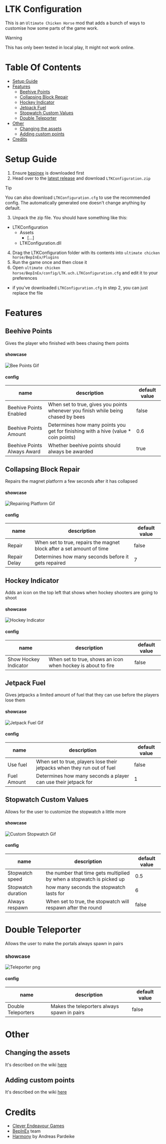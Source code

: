 # LTK Configuration
This is an `Ultimate Chicken Horse`  mod that adds a bunch of ways to customise how some parts of the game work.
> [!WARNING]
> This has only been tested in local play, It might not work online.

# Table Of Contents
- [Setup Guide](#setup-guide)
- [Features](#features)
  * [Beehive Points](#beehive-points)
  * [Collapsing Block Repair](#collapsing-block-repair)
  * [Hockey Indicator](#hockey-indicator)
  * [Jetpack Fuel](#jetpack-fuel)
  * [Stopwatch Custom Values](#stopwatch-custom-values)
  * [Double Teleporter](#double-teleporter)
- [Other](#other)
  * [Changing the assets](#changing-the-assets)
  * [Adding custom points](#adding-custom-points)
- [Credits](#credits)

# Setup Guide
1. Ensure [bepinex](https://docs.bepinex.dev/articles/user_guide/installation/index.html) is downloaded first
2. Head over to the [latest release](https://github.com/lotok14/LTKConfiguration/releases/latest) and download `LTKConfiguration.zip`
> [!TIP]
> You can also download `LTKConfiguration.cfg` to use the recommended config. The automatically generated one doesn't change anything by default.
3. Unpack the zip file. You should have something like this:
 - LTKConfiguration
     - Assets
       - [...]
      - LTKConfiguration.dll
4. Drag the LTKConfiguration folder with its contents into `ultimate chicken horse/BepInEx/Plugins`
5. Run the game once and then close it
6. Open `ultimate chicken horse/BepInEx/config/LTK.uch.LTKConfiguration.cfg` and edit it to your preferences
 - if you've downloaded `LTKConfiguration.cfg` in step 2, you can just replace the file

# Features
## Beehive Points
Gives the player who finished with bees chasing them points
#### showcase
![Bee Points Gif](https://github.com/lotok14/LTKConfiguration/blob/main/github%20media/beePoints.gif)
#### config
| name                        | description                                                                        | default value |
|-----------------------------|------------------------------------------------------------------------------------|---------------|
| Beehive Points Enabled      | When set to true, gives you points whenever you finish while being chased by bees  | false         |
| Beehive Points Amount       | Determines how many points you get for finishing with a hive (value * coin points) | 0.6           |
| Beehive Points Always Award | Whether beehive points should always be awarded                                    | true          |

## Collapsing Block Repair
Repairs the magnet platform a few seconds after it has collapsed
#### showcase
![Repairing Platform Gif](https://github.com/lotok14/LTKConfiguration/blob/main/github%20media/repairingPlatform.gif)
#### config
| name         | description                                                           | default value |
|--------------|-----------------------------------------------------------------------|---------------|
| Repair       | When set to true, repairs the magnet block after a set amount of time | false         |
| Repair Delay | Determines how many seconds before it gets repaired                   | 7             |

## Hockey Indicator
Adds an icon on the top left that shows when hockey shooters are going to shoot
#### showcase
![Hockey Indicator](https://github.com/lotok14/LTKConfiguration/blob/main/github%20media/HockeyIndicator.gif)
#### config
| name                  | description                                                  | default value |
|-----------------------|--------------------------------------------------------------|---------------|
| Show Hockey Indicator | When set to true, shows an icon when hockey is about to fire | false         |


## Jetpack Fuel
Gives jetpacks a limited amount of fuel that they can use before the players lose them
#### showcase
![Jetpack Fuel Gif](https://github.com/lotok14/LTKConfiguration/blob/main/github%20media/JetpackFuel.gif)
#### config
| name        | description                                                             | default value |
|-------------|-------------------------------------------------------------------------|---------------|
| Use fuel    | When set to true, players lose their jetpacks when they run out of fuel | false         |
| Fuel Amount | Determines how many seconds a player can use their jetpack for          | 1             |

## Stopwatch Custom Values
Allows for the user to customize the stopwatch a little more
#### showcase
![Custom Stopwatch Gif](https://github.com/lotok14/LTKConfiguration/blob/main/github%20media/customStopwatch.gif)
#### config
| name               | description                                                           | default value |
|--------------------|-----------------------------------------------------------------------|---------------|
| Stopwatch speed    | the number that time gets multiplied by when a stopwatch is picked up | 0.5           |
| Stopwatch duration | how many seconds the stopwatch lasts for                              | 6             |
| Always respawn     | When set to true, the stopwatch will respawn after the round          | false         |

# Double Teleporter
Allows the user to make the portals always spawn in pairs
### showcase
![Teleporter png](https://github.com/lotok14/LTKConfiguration/blob/main/github%20media/Teleporter.png)
#### config
| name               | description                                 | default value |
|--------------------|---------------------------------------------|---------------|
| Double Teleporters | Makes the teleporters always spawn in pairs | false         |

# Other
 ## Changing the assets
  It's described on the wiki [here](https://github.com/lotok14/LTKConfiguration/wiki/Custom-assets)
 ## Adding custom points
  It's described on the wiki [here](https://github.com/lotok14/LTKConfiguration/wiki/Creating-a-custom-pointBlock)

# Credits
- [Clever Endeavour Games](https://www.cleverendeavourgames.com/)
- [BepInEx](https://github.com/BepInEx/BepInEx) team
- [Harmony](https://github.com/pardeike/Harmony) by Andreas Pardeike
